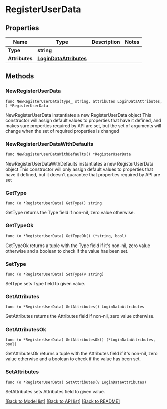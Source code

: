 # RegisterUserData

## Properties

Name | Type | Description | Notes
------------ | ------------- | ------------- | -------------
**Type** | **string** |  | 
**Attributes** | [**LoginDataAttributes**](LoginDataAttributes.md) |  | 

## Methods

### NewRegisterUserData

`func NewRegisterUserData(type_ string, attributes LoginDataAttributes, ) *RegisterUserData`

NewRegisterUserData instantiates a new RegisterUserData object
This constructor will assign default values to properties that have it defined,
and makes sure properties required by API are set, but the set of arguments
will change when the set of required properties is changed

### NewRegisterUserDataWithDefaults

`func NewRegisterUserDataWithDefaults() *RegisterUserData`

NewRegisterUserDataWithDefaults instantiates a new RegisterUserData object
This constructor will only assign default values to properties that have it defined,
but it doesn't guarantee that properties required by API are set

### GetType

`func (o *RegisterUserData) GetType() string`

GetType returns the Type field if non-nil, zero value otherwise.

### GetTypeOk

`func (o *RegisterUserData) GetTypeOk() (*string, bool)`

GetTypeOk returns a tuple with the Type field if it's non-nil, zero value otherwise
and a boolean to check if the value has been set.

### SetType

`func (o *RegisterUserData) SetType(v string)`

SetType sets Type field to given value.


### GetAttributes

`func (o *RegisterUserData) GetAttributes() LoginDataAttributes`

GetAttributes returns the Attributes field if non-nil, zero value otherwise.

### GetAttributesOk

`func (o *RegisterUserData) GetAttributesOk() (*LoginDataAttributes, bool)`

GetAttributesOk returns a tuple with the Attributes field if it's non-nil, zero value otherwise
and a boolean to check if the value has been set.

### SetAttributes

`func (o *RegisterUserData) SetAttributes(v LoginDataAttributes)`

SetAttributes sets Attributes field to given value.



[[Back to Model list]](../README.md#documentation-for-models) [[Back to API list]](../README.md#documentation-for-api-endpoints) [[Back to README]](../README.md)


